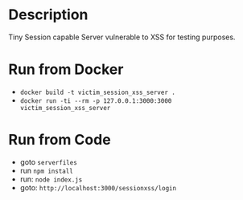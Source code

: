 # Description

Tiny Session capable Server vulnerable to XSS for testing purposes.

# Run from Docker

- `docker build -t victim_session_xss_server .`
- `docker run -ti --rm -p 127.0.0.1:3000:3000 victim_session_xss_server`

# Run from Code

- goto `serverfiles`
- run `npm install`
- run: `node index.js`
- goto: `http://localhost:3000/sessionxss/login`
